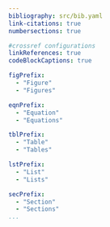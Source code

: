 ```yaml
---
bibliography: src/bib.yaml
link-citations: true
numbersections: true

#crossref configurations
linkReferences: true
codeBlockCaptions: true

figPrefix:
  - "Figure"
  - "Figures"

eqnPrefix:
  - "Equation"
  - "Equations"

tblPrefix:
  - "Table"
  - "Tables"

lstPrefix:
  - "List"
  - "Lists"

secPrefix:
  - "Section"
  - "Sections"
...
```

